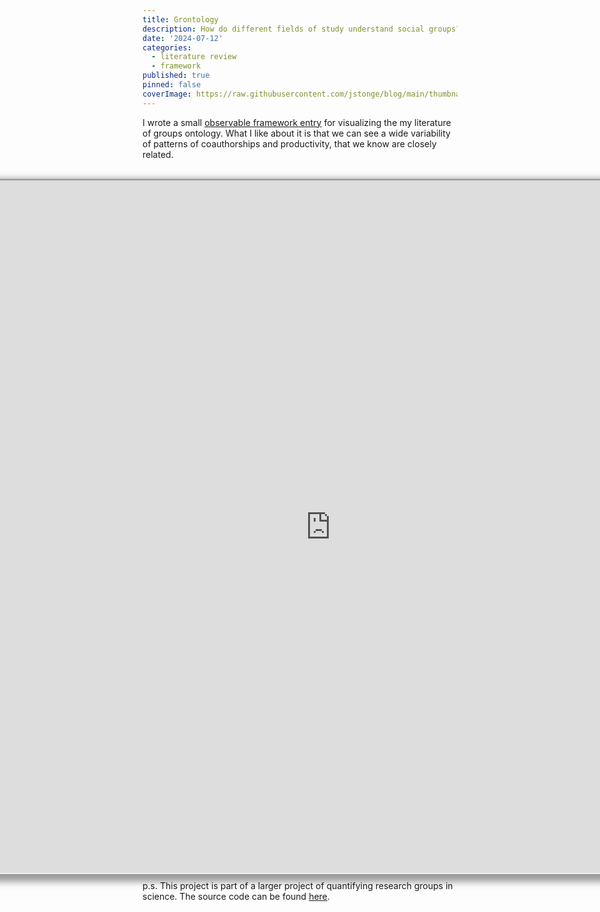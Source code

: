 ```yaml
---
title: Grontology
description: How do different fields of study understand social groups?
date: '2024-07-12'
categories:
  - literature review
  - framework
published: true
pinned: false
coverImage: https://raw.githubusercontent.com/jstonge/blog/main/thumbnails/stories/grontology.webp
---
```


I wrote a small [observable framework entry](https://jstonge.observablehq.cloud/hello-research-groups/grontology) for visualizing the my literature of groups ontology. What I like about it is that we can see a wide variability of patterns of coauthorships and productivity, that we know are closely related. 

<br>
<div class="container"> 
<iframe
  class="responsive-iframe" 
  src="https://jstonge.observablehq.cloud/hello-research-groups/grontology">
</iframe>
</div>

p.s. This project is part of a larger project of quantifying research groups in science. The source code can be found [here](https://raw.githubusercontent.com/jstonge/hello-research-groups/main/docs/results/timeline.md).

<style type="text/css">

.container {
  position: relative;
  padding-bottom: 56.25%; /* 16:9 */
  padding-top: 25px;
  height: 800px;
  width: 1200px;
  max-width: 1200px;
  margin: auto;
}

.responsive-iframe {
  position: absolute;
  top: 0;
  left: 0;
  width: 100%;
  height: 100%;
  border-radius: 8px;
  transform: translateX(-25%);
  box-shadow: 0 0 0 0.75px rgba(128, 128, 128, 0.2), 0 6px 12px 6px rgba(0, 0, 0, 0.4);
}


</style>
